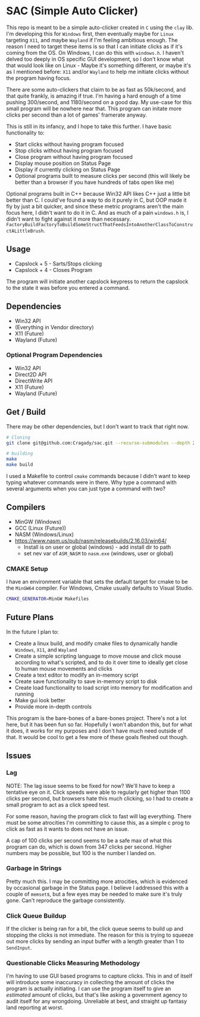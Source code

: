 # SAC (Simple Auto Clicker)

This repo is meant to be a simple auto-clicker created in `C` using the `clay` lib. I'm developing this for `Windows` first, then eventually maybe for `Linux` targeting `X11`, and maybe `Wayland` if I'm feeling ambitious enough. The reason I need to target these items is so that I can initiate clicks as if it's coming from the OS. On Windows, I can do this with `windows.h`. I haven't delved too deeply in OS specific GUI development, so I don't know what that would look like on Linux - Maybe it's something different, or maybe it's as I mentioned before: `X11` and/or `Wayland` to help me initiate clicks without the program having focus.

There are some auto-clickers that claim to be as fast as 50k/second, and that quite frankly, is amazing if true. I'm having a hard enough of a time pushing 300/second, and 1180/second on a good day. My use-case for this small program will be nowhere near that. This program can initate more clicks per second than a lot of games' framerate anyway.

This is still in its infancy, and I hope to take this further. I have basic functionality to:

* Start clicks without having program focused
* Stop clicks without having program focused
* Close program without having program focused
* Display mouse position on Status Page
* Display if currently clicking on Status Page
* Optional programs built to measure clicks per second (this will likely be better than a browser if you have hundreds of tabs open like me)

Optional programs built in C++ because Win32 API likes C++ just a little bit better than C. I could've found a way to do it purely in C, but OOP made it fly by just a bit quicker, and since these metric programs aren't the main focus here, I didn't want to do it in C. And as much of a pain `windows.h` is, I didn't want to fight against it more than necessary. `FactoryBuildFactoryToBuildSomeStructThatFeedsIntoAnotherClassToConstructALittleBrush`.

## Usage

* Capslock + 5 - Sarts/Stops clicking
* Capslock + 4 - Closes Program

The program will initiate another capslock keypress to return the capslock to the state it was before you entered a command.

## Dependencies

* Win32 API
* (Everything in Vendor directory)
* X11 (Future)
* Wayland (Future)

### Optional Program Dependencies

* Win32 API
* Direct2D API
* DirectWrite API
* X11 (Future)
* Wayland (Future)

## Get / Build

There may be other dependencies, but I don't want to track that right now.

```sh
# Cloning
git clone git@github.com:Cragady/sac.git --recurse-submodules --depth 2 -j8
```

```sh
# building
make
make build
```

I used a Makefile to control `cmake` commands because I didn't want to keep typing whatever commands were in there. Why type a command with several arguments when you can just type a command with two?

## Compilers

* MinGW (Windows)
* GCC (Linux (Future))
* NASM (Windows/Linux)
* https://www.nasm.us/pub/nasm/releasebuilds/2.16.03/win64/
  * Install is on user or global (windows) - add install dir to path
  * set nev var of `ASM_NASM` to `nasm.exe` (windows, user or global)

### CMAKE Setup

I have an environment variable that sets the default target for cmake to be the `MinGW64` compiler. For Windows, Cmake usually defaults to Visual Studio.

```sh
CMAKE_GENERATOR=MinGW Makefiles
```

## Future Plans

In the future I plan to:

* Create a linux build, and modify cmake files to dynamically handle `Windows`, `X11`, and `Wayland`
* Create a simple scripting language to move mouse and click mouse according to what's scripted, and to do it over time to ideally get close to human mouse movements and clicks
* Create a text editor to modify an in-memory script
* Create save functionality to save in-memory script to disk
* Create load functionality to load script into memory for modification and running
* Make gui look better
* Provide more in-depth controls

This program is the bare-bones of a bare-bones project. There's not a lot here, but it has been fun so far. Hopefully I won't abandon this, but for what it does, it works for my purposes and I don't have much need outside of that. It would be cool to get a few more of these goals fleshed out though.

## Issues

### Lag

NOTE: The lag issue seems to be fixed for now? We'll have to keep a tentative eye on it. Click speeds were able to regularly get higher than 1100 clicks per second, but browsers hate this much clicking, so I had to create a small program to act as a click speed test.

For some reason, having the program click to fast will lag everything. There must be some atrocities I'm committing to cause this, as a simple c prog to click as fast as it wants to does not have an issue.

A cap of 100 clicks per second seems to be a safe max of what this program can do, which is down from 347 clicks per second. Higher numbers may be possible, but 100 is the number I landed on.

### Garbage in Strings

Pretty much this. I may be committing more atrocities, which is evidenced by occasional garbage in the Status page. I believe I addressed this with a couple of `memset`s, but a few eyes may be needed to make sure it's truly gone. Can't reproduce the garbage consistently.

### Click Queue Buildup

If the clicker is being ran for a bit, the click queue seems to build up and stopping the clicks is not immediate. The reason for this is trying to squeeze out more clicks by sending an input buffer with a length greater than 1 to `SendInput`.

### Questionable Clicks Measuring Methodology

I'm having to use GUI based programs to capture clicks. This in and of itself will introduce some inaccuracy in collecting the amount of clicks the program is actually initiating. I can use the program itself to give an *estimated* amount of clicks, but that's like asking a government agency to audit itself for any wrongdoing. Unreliable at best, and straight up fantasy land reporting at worst.
